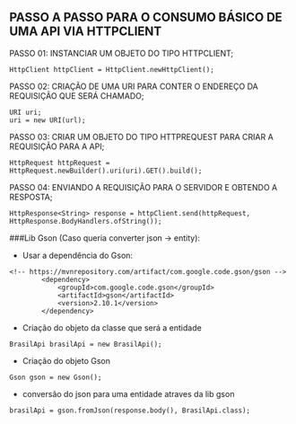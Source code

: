 
## PASSO A PASSO PARA O CONSUMO BÁSICO DE UMA API VIA HTTPCLIENT

PASSO 01: INSTANCIAR UM OBJETO DO TIPO HTTPCLIENT;

```
HttpClient httpClient = HttpClient.newHttpClient();

```
        
PASSO 02: CRIAÇÃO DE UMA URI PARA CONTER O ENDEREÇO DA REQUISIÇÃO QUE SERÁ CHAMADO;

```
URI uri;
uri = new URI(url);

```

PASSO 03: CRIAR UM OBJETO DO TIPO HTTPREQUEST PARA CRIAR A REQUISIÇÃO PARA A API;
	
```
HttpRequest httpRequest = HttpRequest.newBuilder().uri(uri).GET().build();

```
	            
PASSO 04: ENVIANDO A REQUISIÇÃO PARA O SERVIDOR E OBTENDO A RESPOSTA;

```
HttpResponse<String> response = httpClient.send(httpRequest, HttpResponse.BodyHandlers.ofString());

```



###Lib Gson (Caso queria converter json -> entity):
* Usar a dependência do Gson:
```
<!-- https://mvnrepository.com/artifact/com.google.code.gson/gson -->
		<dependency>
			<groupId>com.google.code.gson</groupId>
			<artifactId>gson</artifactId>
			<version>2.10.1</version>
		</dependency>

```
* Criação do objeto da classe que será a entidade

```
BrasilApi brasilApi = new BrasilApi();

```

* Criação do objeto Gson

```
Gson gson = new Gson();

```

* conversão do json para uma entidade atraves da lib gson
		
```
brasilApi = gson.fromJson(response.body(), BrasilApi.class);

```





